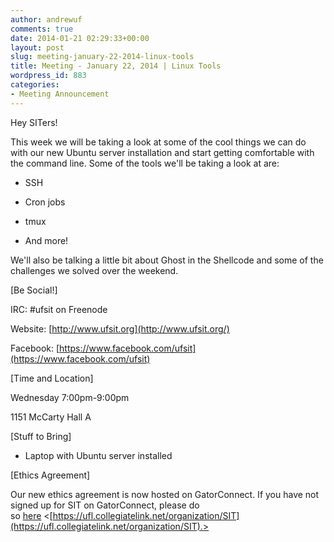 ```yaml
---
author: andrewuf
comments: true
date: 2014-01-21 02:29:33+00:00
layout: post
slug: meeting-january-22-2014-linux-tools
title: Meeting - January 22, 2014 | Linux Tools
wordpress_id: 883
categories:
- Meeting Announcement
---
```


Hey SITers!







This week we will be taking a look at some of the cool things we can do with our new Ubuntu server installation and start getting comfortable with the command line. Some of the tools we'll be taking a look at are:








	
  * SSH

	
  * Cron jobs

	
  * tmux

	
  * And more!




We'll also be talking a little bit about Ghost in the Shellcode and some of the challenges we solved over the weekend.










[Be Social!]




IRC: #ufsit on Freenode




Website: [http://www.ufsit.org](http://www.ufsit.org/)




Facebook: [https://www.facebook.com/ufsit](https://www.facebook.com/ufsit)










[Time and Location]




Wednesday 7:00pm-9:00pm




1151 McCarty Hall A







[Stuff to Bring]




- Laptop with Ubuntu server installed







[Ethics Agreement]




Our new ethics agreement is now hosted on GatorConnect. If you have not signed up for SIT on GatorConnect, please do so [here](https://ufl.collegiatelink.net/organization/SIT) <[https://ufl.collegiatelink.net/organization/SIT](https://ufl.collegiatelink.net/organization/SIT).>



